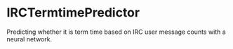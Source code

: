 # IRCTermtimePredictor
Predicting whether it is term time based on IRC user message counts with a neural network.
